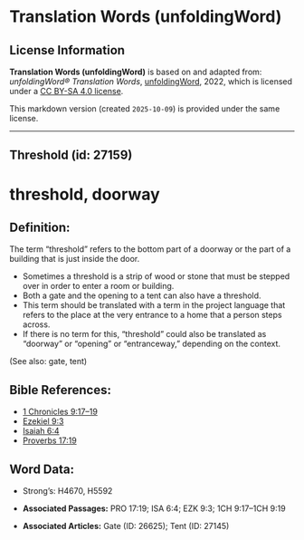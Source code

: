 # Translation Words (unfoldingWord)

## License Information

**Translation Words (unfoldingWord)** is based on and adapted from: _unfoldingWord® Translation Words_, [unfoldingWord](https://unfoldingword.org/utw), 2022, which is licensed under a [CC BY-SA 4.0 license](https://creativecommons.org/licenses/by-sa/4.0/legalcode.en).

This markdown version (created `2025-10-09`) is provided under the same license.



--------------------------------

## Threshold (id: 27159)

threshold, doorway
==================

Definition:
-----------

The term “threshold” refers to the bottom part of a doorway or the part of a building that is just inside the door.

* Sometimes a threshold is a strip of wood or stone that must be stepped over in order to enter a room or building.
* Both a gate and the opening to a tent can also have a threshold.
* This term should be translated with a term in the project language that refers to the place at the very entrance to a home that a person steps across.
* If there is no term for this, “threshold” could also be translated as “doorway” or “opening” or “entranceway,” depending on the context.

(See also: gate, tent)

Bible References:
-----------------

* [1 Chronicles 9:17–19](https://ref.ly/1Chr9:17-1Chr9:19)
* [Ezekiel 9:3](https://ref.ly/Ezek9:3)
* [Isaiah 6:4](https://ref.ly/Isa6:4)
* [Proverbs 17:19](https://ref.ly/Prov17:19)

Word Data:
----------

* Strong’s: H4670, H5592

* **Associated Passages:** PRO 17:19; ISA 6:4; EZK 9:3; 1CH 9:17–1CH 9:19
* **Associated Articles:** Gate (ID: 26625); Tent (ID: 27145)

